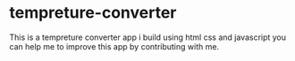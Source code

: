 # tempreture-converter
This is a tempreture converter app i build using html css and javascript 
you can help me to improve this app by contributing with me.
